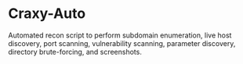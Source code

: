 # Craxy-Auto
Automated recon script to perform subdomain enumeration, live host discovery, port scanning, vulnerability scanning, parameter discovery, directory brute-forcing, and screenshots.

